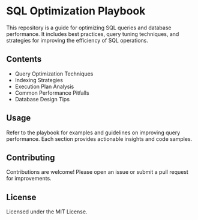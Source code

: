 # SQL Optimization Playbook 

This repository is a guide for optimizing SQL queries and database performance. It includes best practices, query tuning techniques, and strategies for improving the efficiency of SQL operations.

## Contents

- Query Optimization Techniques
- Indexing Strategies
- Execution Plan Analysis 
- Common Performance Pitfalls
- Database Design Tips

## Usage

Refer to the playbook for examples and guidelines on improving query performance. Each section provides actionable insights and code samples.

## Contributing

Contributions are welcome! Please open an issue or submit a pull request for improvements.

## License

Licensed under the MIT License.

